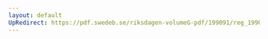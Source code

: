 ```yaml
---
layout: default
UpRedirect: https://pdf.swedeb.se/riksdagen-volumeG-pdf/199091/reg_199091/reg_199091_0045.pdf
---
```

